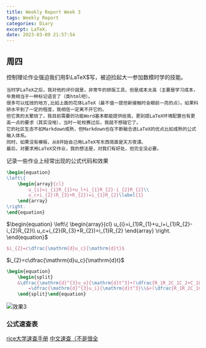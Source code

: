 ```yaml
---
title: Weekly Report Week 3
tags: Weekly Report
categories: Diary
excerpt: LaTeX，
date: 2023-03-09 21:57:54
---
```


## 周四
控制理论作业强迫我们用$\LaTeX$写，被迫捡起大一参加数模时学的技能。

    当时学LaTeX之后，我对他的评价就是，非常牛的排版工具，但是成本太高（主要是学习成本，毕竟相当于一种标记语言了（类html吧）。
    很多可以炫技的地方,比如上面的花体LaTeX（最不值一提但新接触时会眼前一亮的点）。如果科研水平到了一定的程度，我相信一定离不开它的。
    但它真的太繁琐了，我目前需要的功能Word基本都能提供给我，更别提LaTeX环境配置也有更高一点的要求（其实没啥），当时一轮校赛过后，我就不想碰它了。
    它的社区生态不如Markdown成熟，但Markdown也在不断融合进LaTeX的优点比如成熟的公式输入体系。
    同时，如果没有模板，从0开始自己用LaTeX写东西简直是天方夜谭。
    最后，对要求用LaTeX交作业，我的想法是，对我们有好处，但完全没必要。

记录一些作业上经常出现的公式代码和效果
```Latex
\begin{equation}
\left\{
	\begin{array}{cl}
		u_{i}=i_{1}R_{1}+u_l+i_{1}R_{2}-i_{2}R_{2}\\
		u_c+i_{2}(R_{3}+R_{2})=i_{1}R_{2}\label{1}
	\end{array}
\right.
\end{equation}
```
$\begin{equation}
\left\{
	\begin{array}{cl}
		u_{i}=i_{1}R_{1}+u_l+i_{1}R_{2}-i_{2}R_{2}\\
		u_c+i_{2}(R_{3}+R_{2})=i_{1}R_{2}
	\end{array}
\right.
\end{equation}$

```latex
$i_{2}=c\dfrac{\mathrm{d}u_c}{\mathrm{d}t}$
```
$i_{2}=c\dfrac{\mathrm{d}u_c}{\mathrm{d}t}$
```latex
\begin{equation}
	\begin{split}
	&\dfrac{\mathrm{d}^{3}u_o}{\mathrm{d}t^3}+(\dfrac{R_1R_2C_1C_2+C_1L}{R_{2}C_1C_2L})\dfrac{\mathrm{d}^{2}u_o}{\mathrm{d}t^2}+(\dfrac{R_1+R_2}{R_{2}C_2L})\dfrac{\mathrm{d}u_o}{\mathrm{d}t}+\dfrac{1}{R_{2}C_1C_2L}u_o
		=\dfrac{\mathrm{d}^{3}u_i}{\mathrm{d}t^3}\\&+(\dfrac{R_1R_2C_1C_2+C_1L+C_2L}{R_{2}C_1C_2L})\dfrac{\mathrm{d}^{2}u_i}{\mathrm{d}t^2}+(\dfrac{C_1R_1+C_1R_2+C_2R_1}{R_{2}C_1C_2L})\dfrac{\mathrm{d}u_i}{\mathrm{d}t}+\dfrac{1}{R_{2}C_1C_2L}u_i
	\end{split}\end{equation}
```

![效果3](https://pic.1314171.xyz/i/2023/03/09/20230309215433.png)

### 公式速查表
[rice大学速查手册](https://www.caam.rice.edu/~heinken/latex/symbols.pdf)
[中文速查（不是很全](https://lindexi.gitee.io/post/Latex-%E5%85%AC%E5%BC%8F%E9%80%9F%E6%9F%A5.html#%E5%BE%AE%E5%88%86)